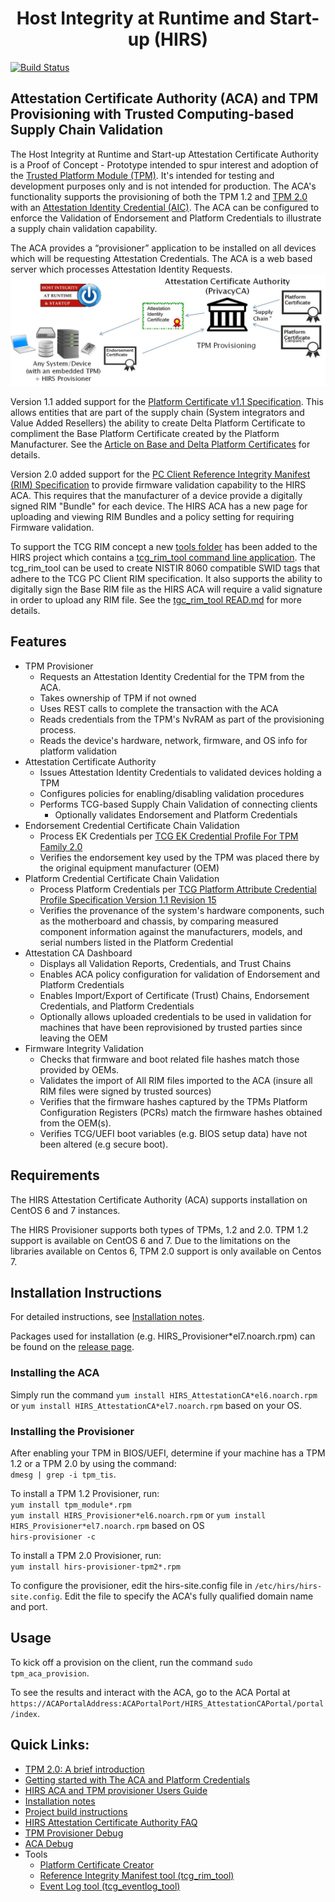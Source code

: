 <h1><center>Host Integrity at Runtime and Start-up (HIRS) <BR\></center></h1>

[![Build Status](https://travis-ci.org/nsacyber/HIRS.svg?branch=master)](https://travis-ci.org/nsacyber/HIRS)

<h2>Attestation Certificate Authority (ACA) and TPM Provisioning with Trusted Computing-based Supply Chain Validation </h2>

The Host Integrity at Runtime and Start-up Attestation Certificate Authority is a Proof of Concept - Prototype intended to spur interest and adoption of the [Trusted Platform Module (TPM)](https://trustedcomputinggroup.org/work-groups/trusted-platform-module/). It's intended for testing and development purposes only and is not intended for production. The ACA's functionality supports the provisioning of both the TPM 1.2 and [TPM 2.0](https://trustedcomputinggroup.org/wp-content/uploads/2019_TCG_TPM2_BriefOverview_DR02web.pdf) with an [Attestation Identity Credential (AIC)](https://www.trustedcomputinggroup.org/wp-content/uploads/IWG-Credential_Profiles_V1_R1_14.pdf). The ACA can be configured to enforce the Validation of Endorsement and Platform Credentials to illustrate a supply chain validation capability. 

The ACA provides a “provisioner” application to be installed on all devices which will be requesting Attestation Credentials.
The ACA is a web based server which processes Attestation Identity Requests.
![TPM Provisioning](images/TPM_Provisioning.jpg)

Version 1.1 added support for the [Platform Certificate v1.1 Specification](https://trustedcomputinggroup.org/resource/tcg-platform-certificate-profile/). This allows entities that are part of the supply chain (System integrators and Value Added Resellers) the ability to create Delta Platform Certificate to compliment the Base Platform Certificate created by the Platform Manufacturer. See the [Article on Base and Delta Platform Certificates](https://github.com/nsacyber/HIRS/wiki/Base-and-Delta-Platform-Certificates) for details.

Version 2.0 added support for the [PC Client Reference Integrity Manifest (RIM) Specification](https://trustedcomputinggroup.org/resource/tcg-pc-client-reference-integrity-manifest-specification/) to provide firmware validation capability to the HIRS ACA. This requires that the manufacturer of a device provide a digitally signed RIM "Bundle" for each device. The HIRS ACA has a new page for uploading and viewing RIM Bundles and a policy setting for requiring Firmware validation.

To support the TCG RIM concept a new [tools folder](https://github.com/nsacyber/HIRS/tree/master/tools) has been added to the HIRS project which contains a [tcg_rim_tool command line application](https://github.com/nsacyber/HIRS/tree/master/tools/tcg_rim_tool). The tcg_rim_tool can be used to create NISTIR 8060 compatible SWID tags that adhere to the TCG PC Client RIM specification. It also supports the ability to digitally sign the Base RIM file as the HIRS ACA will require a valid signature in order to upload any RIM file. See the [tgc_rim_tool READ.md](https://github.com/nsacyber/HIRS/blob/master/tools/tcg_rim_tool/README.md) for more details.

## Features

* TPM Provisioner
  * Requests an Attestation Identity Credential for the TPM from the ACA.
  * Takes ownership of TPM if not owned
  * Uses REST calls to complete the transaction with the ACA
  * Reads credentials from the TPM's NvRAM as part of the provisioning process.
  * Reads the device's hardware, network, firmware, and OS info for platform validation
* Attestation Certificate Authority
  * Issues Attestation Identity Credentials to validated devices holding a TPM
  * Configures policies for enabling/disabling validation procedures
  * Performs TCG-based Supply Chain Validation of connecting clients
      * Optionally validates Endorsement and Platform Credentials
* Endorsement Credential Certificate Chain Validation
  * Process EK Credentials per [TCG EK Credential Profile For TPM Family 2.0](https://trustedcomputinggroup.org/resource/tcg-ek-credential-profile-for-tpm-family-2-0/)
  * Verifies the endorsement key used by the TPM was placed there by the original equipment manufacturer (OEM)
* Platform Credential Certificate Chain Validation
  * Process Platform Credentials per [TCG Platform Attribute Credential Profile Specification Version 1.1 Revision 15](https://trustedcomputinggroup.org/wp-content/uploads/IWG_Platform_Certificate_Profile_v1p1_r15_pubrev.pdf)
  * Verifies the provenance of the system's hardware components, such as the motherboard and chassis, by comparing measured component information against the manufacturers, models, and serial numbers listed in the Platform Credential
* Attestation CA Dashboard
  * Displays all Validation Reports, Credentials, and Trust Chains
  * Enables ACA policy configuration for validation of Endorsement and Platform Credentials
  * Enables Import/Export of Certificate (Trust) Chains, Endorsement Credentials, and Platform Credentials
  * Optionally allows uploaded credentials to be used in validation for machines that have been reprovisioned by trusted parties since leaving the OEM
* Firmware Integrity Validation
  * Checks that firmware and boot related file hashes match those provided by OEMs.
  * Validates the import of All RIM files imported to the ACA (insure all RIM files were signed by trusted sources)
  * Verifies that the firmware hashes captured by the TPMs Platform Configuration Registers (PCRs) match the firmware hashes obtained from the OEM(s).
  * Verifies TCG/UEFI boot variables (e.g. BIOS setup data) have not been altered (e.g secure boot).
## Requirements

The HIRS Attestation Certificate Authority (ACA) supports installation on CentOS 6 and 7 instances.

The HIRS Provisioner supports both types of TPMs, 1.2 and 2.0. TPM 1.2 support is available on CentOS 6 and 7. Due to the limitations on the libraries available on Centos 6, TPM 2.0 support is only available on Centos 7.

## Installation Instructions

For detailed instructions, see [Installation notes](https://github.com/nsacyber/HIRS/wiki/installation_notes).

Packages used for installation (e.g. HIRS_Provisioner*el7.noarch.rpm) can be found on the [release page](https://github.com/nsacyber/HIRS/releases).

### Installing the ACA

Simply run the command `yum install HIRS_AttestationCA*el6.noarch.rpm` or `yum install HIRS_AttestationCA*el7.noarch.rpm` based on your OS.

### Installing the Provisioner

After enabling your TPM in BIOS/UEFI, determine if your machine has a TPM 1.2 or a TPM 2.0 by using the command: <br>
`dmesg | grep -i tpm_tis`.

To install a TPM 1.2 Provisioner, run:<br>
`yum install tpm_module*.rpm`<br>
`yum install HIRS_Provisioner*el6.noarch.rpm` or `yum install HIRS_Provisioner*el7.noarch.rpm` based on OS<br>
`hirs-provisioner -c`

To install a TPM 2.0 Provisioner, run:<br>
`yum install hirs-provisioner-tpm2*.rpm`

To configure the provisioner, edit the hirs-site.config file in `/etc/hirs/hirs-site.config`. Edit the file to specify the ACA's fully qualified domain name and port.

## Usage

To kick off a provision on the client, run the command `sudo tpm_aca_provision`.

To see the results and interact with the ACA, go to the ACA Portal at `https://ACAPortalAddress:ACAPortalPort/HIRS_AttestationCAPortal/portal/index`.

## Quick Links:

* [TPM 2.0: A brief introduction](https://trustedcomputinggroup.org/wp-content/uploads/2019_TCG_TPM2_BriefOverview_DR02web.pdf)
* [Getting started with The ACA and Platform Credentials](https://github.com/nsacyber/HIRS/wiki/Gettingstarted)
* [HIRS ACA and TPM provisioner Users Guide](https://github.com/nsacyber/HIRS/blob/master/HIRS_AttestationCAPortal/src/main/webapp/docs/HIRS_ACA_UsersGuide_2.1.pdf)
* [Installation notes](https://github.com/nsacyber/HIRS/wiki/installation_notes)
* [Project build instructions](https://github.com/nsacyber/HIRS/wiki/Hirs-build-guide)
* [HIRS Attestation Certificate Authority FAQ](https://github.com/nsacyber/HIRS/wiki/FAQ)
* [TPM Provisioner Debug](https://github.com/nsacyber/HIRS/wiki/provisioner_debug)
* [ACA Debug](https://github.com/nsacyber/HIRS/wiki/aca_debug)
* Tools
  * [Platform Certificate Creator](https://github.com/nsacyber/paccor) 
  * [Reference Integrity Manifest tool (tcg_rim_tool)](https://github.com/nsacyber/HIRS/releases)
  * [Event Log tool (tcg_eventlog_tool)](https://github.com/nsacyber/HIRS/releases)
